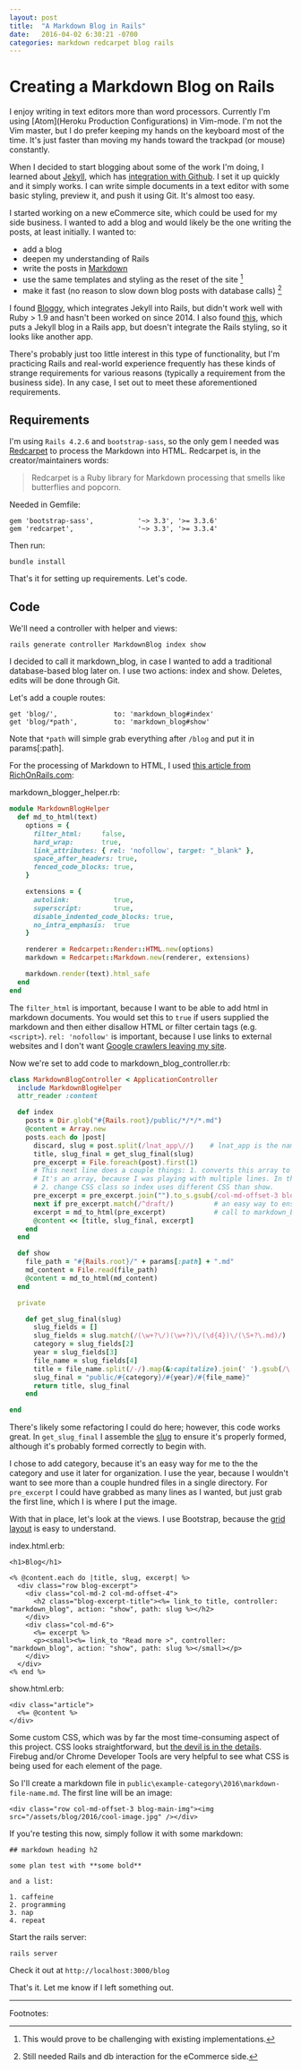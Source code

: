 ```yaml
---
layout: post
title:  "A Markdown Blog in Rails"
date:   2016-04-02 6:30:21 -0700
categories: markdown redcarpet blog rails
---
```

# Creating a Markdown Blog on Rails

I enjoy writing in text editors more than word processors. Currently I'm using [Atom](Heroku Production Configurations) in Vim-mode. I'm not the Vim master, but I do prefer keeping my hands on the keyboard most of the time. It's just faster than moving my hands toward the trackpad (or mouse) constantly.

When I decided to start blogging about some of the work I'm doing, I learned about [Jekyll](https://github.com/jekyll/jekyll), which has [integration with Github](https://help.github.com/articles/using-jekyll-as-a-static-site-generator-with-github-pages/). I set it up quickly and it simply works. I can write simple documents in a text editor with some basic styling, preview it, and push it using Git. It's almost too easy.

I started working on a new eCommerce site, which could be used for my side business. I wanted to add a blog and would likely be the one writing the posts, at least initially. I wanted to:

+ add a blog
+ deepen my understanding of Rails
+ write the posts in [Markdown](https://en.wikipedia.org/wiki/Markdown)
+ use the same templates and styling as the reset of the site [^1]
+ make it fast (no reason to slow down blog posts with database calls) [^2]

[^1]: This would prove to be challenging with existing implementations.
[^2]: Still needed Rails and db interaction for the eCommerce side.

I found [Bloggy](https://github.com/zbruhnke/bloggy), which integrates Jekyll into Rails, but didn't work well with Ruby > 1.9 and hasn't been worked on since 2014. I also found [this](http://www.sitepoint.com/jekyll-rails/), which puts a Jekyll blog in a Rails app, but doesn't integrate the Rails styling, so it looks like another app.

There's probably just too little interest in this type of functionality, but I'm practicing Rails and real-world experience frequently has these kinds of strange requirements for various reasons (typically a requirement from the business side). In any case, I set out to meet these aforementioned requirements.

## Requirements

I'm using `Rails 4.2.6` and `bootstrap-sass`, so the only gem I needed was [Redcarpet](http://www.rubydoc.info/gems/redcarpet/3.3.4) to process the Markdown into HTML. Redcarpet is, in the creator/maintainers words:

> Redcarpet is a Ruby library for Markdown processing that smells like butterflies and popcorn.

Needed in Gemfile:

```
gem 'bootstrap-sass',           '~> 3.3', '>= 3.3.6'
gem 'redcarpet',                '~> 3.3', '>= 3.3.4'
```

Then run:

```
bundle install
```

That's it for setting up requirements. Let's code.

## Code

We'll need a controller with helper and views:

```
rails generate controller MarkdownBlog index show
```

I decided to call it markdown_blog, in case I wanted to add a traditional database-based blog later on. I use two actions: index and show. Deletes, edits will be done through Git.

Let's add a couple routes:

```
get 'blog/',              to: 'markdown_blog#index'
get 'blog/*path',         to: 'markdown_blog#show'
```

Note that `*path` will simple grab everything after `/blog` and put it in params[:path].

For the processing of Markdown to HTML, I used [this article from RichOnRails.com](https://richonrails.com/articles/rendering-markdown-with-redcarpet):

markdown_blogger_helper.rb:

```ruby
module MarkdownBlogHelper
  def md_to_html(text)
    options = {
      filter_html:     false,
      hard_wrap:       true,
      link_attributes: { rel: 'nofollow', target: "_blank" },
      space_after_headers: true,
      fenced_code_blocks: true,
    }

    extensions = {
      autolink:           true,
      superscript:        true,
      disable_indented_code_blocks: true,
      no_intra_emphasis:  true
    }

    renderer = Redcarpet::Render::HTML.new(options)
    markdown = Redcarpet::Markdown.new(renderer, extensions)

    markdown.render(text).html_safe
  end
end
```

The `filter_html` is important, because I want to be able to add html in markdown documents. You would set this to `true` if users supplied the markdown and then either disallow HTML or filter certain tags (e.g. `<script>`). `rel: 'nofollow'` is important, because I use links to external websites and I don't want [Google crawlers leaving my site](https://support.google.com/webmasters/answer/96569?hl=en).

Now we're set to add code to markdown_blog_controller.rb:

```ruby
class MarkdownBlogController < ApplicationController
  include MarkdownBlogHelper
  attr_reader :content

  def index
    posts = Dir.glob("#{Rails.root}/public/*/*/*.md")
    @content = Array.new
    posts.each do |post|
      discard, slug = post.split(/lnat_app\//)    # lnat_app is the name/directory of my app
      title, slug_final = get_slug_final(slug)
      pre_excerpt = File.foreach(post).first(1)
      # This next line does a couple things: 1. converts this array to a string
      # It's an array, because I was playing with multiple lines. In this case I could just use `read`
      # 2. change CSS class so index uses different CSS than show.
      pre_excerpt = pre_excerpt.join("").to_s.gsub(/col-md-offset-3 blog-main-img/, 'blog-excerpt-img')
      next if pre_excerpt.match(/^draft/)          # an easy way to ensure drafts aren't released early.
      excerpt = md_to_html(pre_excerpt)            # call to markdown_blog_helper.rb
      @content << [title, slug_final, excerpt]
    end
  end

  def show
    file_path = "#{Rails.root}/" + params[:path] + ".md"
    md_content = File.read(file_path)
    @content = md_to_html(md_content)
  end

  private

    def get_slug_final(slug)
      slug_fields = []
      slug_fields = slug.match(/(\w+?\/)(\w+?)\/(\d{4})\/(\S+?\.md)/)
      category = slug_fields[2]
      year = slug_fields[3]
      file_name = slug_fields[4]
      title = file_name.split(/-/).map(&:capitalize).join(' ').gsub(/\.md$/, '')
      slug_final = "public/#{category}/#{year}/#{file_name}"
      return title, slug_final
    end

end
```

There's likely some refactoring I could do here; however, this code works great. In `get_slug_final` I assemble the [slug](https://wincent.com/wiki/Rails_slugs) to ensure it's properly formed, although it's probably formed correctly to begin with.

I chose to add category, because it's an easy way for me to the the category and use it later for organization. I use the year, because I wouldn't want to see more than a couple hundred files in a single directory. For `pre_excerpt` I could have grabbed as many lines as I wanted, but just grab the first line, which I is where I put the image.

With that in place, let's look at the views. I use Bootstrap, because the [grid layout](http://getbootstrap.com/css/#grid-options) is easy to understand.

index.html.erb:

```
<h1>Blog</h1>

<% @content.each do |title, slug, excerpt| %>
  <div class="row blog-excerpt">
    <div class="col-md-2 col-md-offset-4">
      <h2 class="blog-excerpt-title"><%= link_to title, controller: "markdown_blog", action: "show", path: slug %></h2>
    </div>
    <div class="col-md-6">
      <%= excerpt %>
      <p><small><%= link_to "Read more >", controller: "markdown_blog", action: "show", path: slug %></small></p>
    </div>
  </div>
<% end %>
```

show.html.erb:

```
<div class="article">
  <%= @content %>
</div>
```

Some custom CSS, which was by far the most time-consuming aspect of this project. CSS looks straightforward, but [the devil is in the details](http://grammarist.com/words/devil-is-in-the-details-vs-god-is-in-the-detail/). Firebug and/or Chrome Developer Tools are very helpful to see what CSS is being used for each element of the page.

So I'll create a markdown file in `public\example-category\2016\markdown-file-name.md`. The first line will be an image:

```
<div class="row col-md-offset-3 blog-main-img"><img src="/assets/blog/2016/cool-image.jpg" /></div>
```

If you're testing this now, simply follow it with some markdown:

```
## markdown heading h2

some plan test with **some bold**

and a list:

1. caffeine
2. programming
3. nap
4. repeat
```

Start the rails server:

```
rails server
```

Check it out at `http://localhost:3000/blog`

That's it. Let me know if I left something out.

---
Footnotes:
